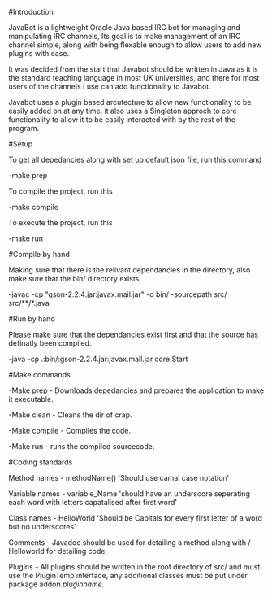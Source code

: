 #Introduction

JavaBot is a lightweight Oracle Java based IRC bot for managing and manipulating IRC channels, 
Its goal is to make management of an IRC channel simple, along with being flexable enough to allow users to add new plugins with ease.

It was decided from the start that Javabot should be written in Java as it is the standard teaching language in most UK universities,
and there for most users of the channels I use can add functionality to Javabot.

Javabot uses a plugin based arcutecture to allow new functionality to be easily added on at any time. it also uses a Singleton approch to core functionality to allow it to be easily interacted with by the rest of the program.


#Setup

To get all depedancies along with set up default json file, run this command

-make prep

To compile the project, run this

-make compile

To execute the project, run this

-make run


#Compile by hand

Making sure that there is the relivant dependancies in the directory, also make sure that the bin/ directory exists.

-javac -cp "gson-2.2.4.jar:javax.mail.jar" -d bin/ -sourcepath src/ src/**/*.java


#Run by hand

Please make sure that the dependancies exist first and that the source has definatly been compiled.

-java -cp .:bin/:gson-2.2.4.jar:javax.mail.jar core.Start


#Make commands

-Make prep - Downloads depedancies and prepares the application to make it executable.

-Make clean - Cleans the dir of crap.

-Make compile - Compiles the code.

-Make run - runs the compiled sourcecode.

#Coding standards

Method names - methodName() 'Should use camal case notation'

Variable names - variable_Name 'should have an underscore seperating each word with letters capatalised after first word'

Class names - HelloWorld 'Should be Capitals for every first letter of a word but no underscores'

Comments - Javadoc should be used for detailing a method along with / Helloworld for detailing code.

Plugins - All plugins should be written in the root directory of src/ and must use the PluginTemp interface, any additional classes must be put under package addon.*pluginname*.
